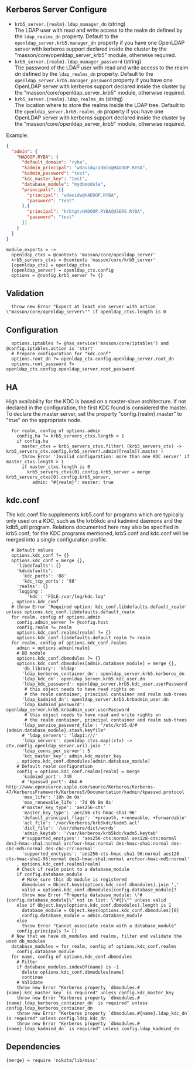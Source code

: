 
## Kerberos Server Configure

*   `krb5_server.{realm}.ldap_manager_dn` (string)   
    The LDAP user with read and write access to the realm dn
    defined by the `ldap_realms_dn` property. Default to the 
    `openldap_server.krb5.manager_dn` property if you have one OpenLDAP server with 
    kerberos support declared inside the cluster by the 
    "masson/core/openldap\_server\_krb5" module, otherwise required.      
*   `krb5_server.{realm}.ldap_manager_password` (string)   
    The password of the LDAP user with read and write access to the realm dn
    defined by the `ldap_realms_dn` property. Default to the 
    `openldap_server.krb5.manager_password` property if you have one OpenLDAP server with 
    kerberos support declared inside the cluster by the 
    "masson/core/openldap\_server\_krb5" module, otherwise required.      
*   `krb5_server.{realm}.ldap_realms_dn` (string)   
    The location where to store the realms inside the LDAP tree. Default to the 
    `openldap_server.krb5.realms_dn` property if you have one OpenLDAP server with 
    kerberos support declared inside the cluster by the 
    "masson/core/openldap\_server\_krb5" module, otherwise required.   

Example:

```json
{
  "admin": {
    "HADOOP.RYBA": {
      "default_domain": "ryba",
      "kadmin_principal": "wdavidw/admin@HADOOP.RYBA",
      "kadmin_password": "test",
      "kdc_master_key": "test",
      "database_module": "mydbmodule",
      "principals": [{
        "principal": "wdavidw@HADOOP.RYBA",
        "password": "test"
      },{
        "principal": "krbtgt/HADOOP.RYBA@USERS.RYBA",
        "password": "test"
      }]
    }
  }
}
```

    module.exports = ->
      openldap_ctxs = @contexts 'masson/core/openldap_server'
      krb5_servers_ctxs = @contexts 'masson/core/krb5_server'
      [openldap_ctx] = openldap_ctxs
      {openldap_server} = openldap_ctx.config
      options = @config.krb5_server ?= {}

## Validation

      throw new Error "Expect at least one server with action \"masson/core/openldap_server\"" if openldap_ctxs.length is 0

## Configuration

      options.iptables ?= @has_service('masson/core/iptables') and @config.iptables.action is 'start'
      # Prepare configuration for "kdc.conf"
      options.root_dn ?= openldap_ctx.config.openldap_server.root_dn
      options.root_password ?= openldap_ctx.config.openldap_server.root_password

## HA

High availability for the KDC is based on a master-slave architecture. If not 
declared in the configuration, the first KDC found is considered the master. To 
declare the master server, set the property "config.{realm}.master" to "true" 
on the appropriate node.

      for realm, config of options.admin
        config.ha ?= krb5_servers_ctxs.length > 1
        if config.ha
          master_ctxs = krb5_servers_ctxs.filter( (krb5_servers_ctx) -> krb5_servers_ctx.config.krb5_server?.admin?[realm]?.master )
          throw Error 'Invalid configuration: more than one KDC server' if master_ctxs.length > 1
          if master_ctxs.length is 0
            krb5_servers_ctxs[0].config.krb5_server = merge krb5_servers_ctxs[0].config.krb5_server,
              admin: "#{realm}": master: true

## kdc.conf

The kdc.conf file supplements krb5.conf for programs which are typically only 
used on a KDC, such as the krb5kdc and kadmind daemons and the kdb5_util 
program. Relations documented here may also be specified in krb5.conf; for the 
KDC programs mentioned, krb5.conf and kdc.conf will be merged into a single 
configuration profile.

      # Default values
      options.kdc_conf ?= {}
      options.kdc_conf = merge {},
        'libdefaults': {}
        'kdcdefaults':
          'kdc_ports': '88'
          'kdc_tcp_ports': '88'
        'realms': {}
        'logging':
            'kdc': 'FILE:/var/log/kdc.log'
      , options.kdc_conf
      # throw Error 'Required option: kdc_conf.libdefaults.default_realm' unless options.kdc_conf.libdefaults.default_realm
      for realm, config of options.admin
        config.admin_server ?= @config.host
        config.realm ?= realm
        options.kdc_conf.realms[realm] ?= {}
        options.kdc_conf.libdefaults.default_realm ?= realm
      for realm, config of options.kdc_conf.realms
        admin = options.admin[realm]
        # DB module
        options.kdc_conf.dbmodules ?= {}
        options.kdc_conf.dbmodules[admin.database_module] = merge {},
          'db_library': 'kldap'
          'ldap_kerberos_container_dn': openldap_server.krb5.kerberos_dn
          'ldap_kdc_dn': openldap_server.krb5.kdc_user.dn
          'ldap_kdc_password': openldap_server.krb5.kdc_user.userPassword
           # this object needs to have read rights on
           # the realm container, principal container and realm sub-trees
          'ldap_kadmind_dn': openldap_server.krb5.krbadmin_user.dn
          'ldap_kadmind_password': openldap_server.krb5.krbadmin_user.userPassword
           # this object needs to have read and write rights on
           # the realm container, principal container and realm sub-trees
          'ldap_service_password_file': "/etc/krb5.d/#{admin.database_module}.stash.keyfile"
          # 'ldap_servers': 'ldapi:///'
          'ldap_servers': openldap_ctxs.map((ctx) -> ctx.config.openldap_server.uri).join ' '
          'ldap_conns_per_server': 5
          'kdc_master_key': admin.kdc_master_key
        , options.kdc_conf.dbmodules[admin.database_module]
        # Default realm configuration
        config = options.kdc_conf.realms[realm] = merge
          'kadmind_port': 749
          # 'kpasswd_port': 464 # http://www.opensource.apple.com/source/Kerberos/Kerberos-47/KerberosFramework/Kerberos5/Documentation/kadmin/kpasswd.protocol
          'max_life': '10h 0m 0s'
          'max_renewable_life': '7d 0h 0m 0s'
          #'master_key_type': 'aes256-cts'
          'master_key_type': 'aes256-cts-hmac-sha1-96'
          'default_principal_flags': '+preauth, +renewable, +forwardable'
          'acl_file': '/var/kerberos/krb5kdc/kadm5.acl'
          'dict_file': '/usr/share/dict/words'
          'admin_keytab': '/var/kerberos/krb5kdc/kadm5.keytab'
          #'supported_enctypes': 'aes256-cts:normal aes128-cts:normal des3-hmac-sha1:normal arcfour-hmac:normal des-hmac-sha1:normal des-cbc-md5:normal des-cbc-crc:normal'
          'supported_enctypes': 'aes256-cts-hmac-sha1-96:normal aes128-cts-hmac-sha1-96:normal des3-hmac-sha1:normal arcfour-hmac-md5:normal'
        , options.kdc_conf.realms[realm]
        # Check if realm point to a database_module
        if config.database_module
          # Make sure this db module is registered
          dbmodules = Object.keys(options.kdc_conf.dbmodules).join ','
          valid = options.kdc_conf.dbmodules[config.database_module]?
          throw new Error "Property database_module: \"#{config.database_module}\" not in list: \"#{}\"" unless valid
        else if Object.keys(options.kdc_conf.dbmodules).length is 1
          database_module = Object.keys(options.kdc_conf.dbmodules)[0]
          config.database_module = admin.database_module
        else
          throw Error "Cannot associate realm with a database_module"
        config.principals ?= []
      # Now that we have db_modules and realms, filter and validate the used db_modules
      database_modules = for realm, config of options.kdc_conf.realms
        config.database_module
      for name, config of options.kdc_conf.dbmodules
        # Filter
        if database_modules.indexOf(name) is -1
          delete options.kdc_conf.dbmodules[name]
          continue
        # Validate
        throw new Error "Kerberos property `dbmodules.#{name}.kdc_master_key` is required" unless config.kdc_master_key
        throw new Error "Kerberos property `dbmodules.#{name}.ldap_kerberos_container_dn` is required" unless config.ldap_kerberos_container_dn
        throw new Error "Kerberos property `dbmodules.#{name}.ldap_kdc_dn` is required" unless config.ldap_kdc_dn
        throw new Error "Kerberos property `dbmodules.#{name}.ldap_kadmind_dn` is required" unless config.ldap_kadmind_dn

## Dependencies

    {merge} = require 'nikita/lib/misc'
